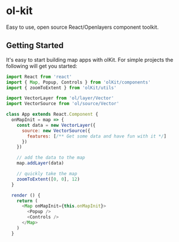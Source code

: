 # ol-kit
Easy to use, open source React/Openlayers component toolkit.

## Getting Started
It's easy to start building map apps with olKit. For simple projects the following will get you started:
```javascript
import React from 'react'
import { Map, Popup, Controls } from 'olKit/components'
import { zoomToExtent } from 'olKit/utils'

import VectorLayer from 'ol/layer/Vector'
import VectorSource from 'ol/source/Vector'

class App extends React.Component {
  onMapInit = map => {
    const data = new VectorLayer({
      source: new VectorSource({
        features: [/** Get some data and have fun with it */]
      })
    })

    // add the data to the map
    map.addLayer(data)

    // quickly take the map
    zoomToExtent([0, 0], 12)
  }

  render () {
    return (
      <Map onMapInit={this.onMapInit}>
        <Popup />
        <Controls />
      </Map>
    )
  }
```
